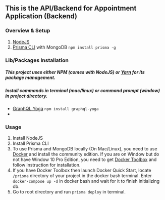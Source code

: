 ## This is the API/Backend for Appointment Application (Backend)

### Overview & Setup

1. [NodeJS](https://nodejs.org/en/)
2. [Prisma CLI](https://www.prisma.io/docs/prisma-client/) with MongoDB ```npm install prisma -g```

### Lib/Packages Installation

##### This project uses either NPM (comes with NodeJS) or [Yarn](https://yarnpkg.com/en/) for its package management.

##### Install commands in **terminal (mac/linux)** or **command prompt (window)** in project directory. 

- [GraphQL Yoga](https://github.com/prisma/graphql-yoga)  ```npm install graphql-yoga```
- 


### Usage

1. Install NodeJS
2. Install Prisma CLI
3. To use Prisma and MongoDB locally (On Mac/Linux), you need to use [Docker](https://www.docker.com/products/container-runtime) and install the community edition. If you are on Window but do not have Window 10 Pro Edition, you need to get [Docker Toolbox](https://docs.docker.com/toolbox/toolbox_install_windows/) and follow instruction for installation.
4. If you have Docker Toolbox then launch Docker Quick Start, locate ```/prisma``` directory of your project in the docker bash terminal. Enter ```docker-compose up -d``` in docker bash and wait for it to finish initializing db.
5. Go to root directory and run ```prisma deploy``` in terminal.
